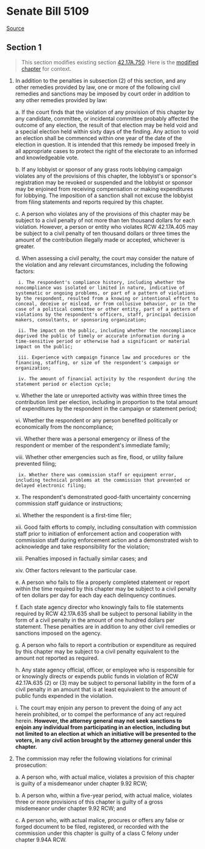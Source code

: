 # Senate Bill 5109

[Source](http://lawfilesext.leg.wa.gov/biennium/2021-22/Xml/Bills/Senate%20Bills/5109.xml)
## Section 1
> This section modifies existing section [42.17A.750](/rcw/42_public_officers_and_agencies/42.17A_campaign_disclosure_and_contribution.md). Here is the [modified chapter](rcw/42_public_officers_and_agencies/42.17A_campaign_disclosure_and_contribution.md) for context.

1. In addition to the penalties in subsection (2) of this section, and any other remedies provided by law, one or more of the following civil remedies and sanctions may be imposed by court order in addition to any other remedies provided by law:

    a. If the court finds that the violation of any provision of this chapter by any candidate, committee, or incidental committee probably affected the outcome of any election, the result of that election may be held void and a special election held within sixty days of the finding. Any action to void an election shall be commenced within one year of the date of the election in question. It is intended that this remedy be imposed freely in all appropriate cases to protect the right of the electorate to an informed and knowledgeable vote.

    b. If any lobbyist or sponsor of any grass roots lobbying campaign violates any of the provisions of this chapter, the lobbyist's or sponsor's registration may be revoked or suspended and the lobbyist or sponsor may be enjoined from receiving compensation or making expenditures for lobbying. The imposition of a sanction shall not excuse the lobbyist from filing statements and reports required by this chapter.

    c. A person who violates any of the provisions of this chapter may be subject to a civil penalty of not more than ten thousand dollars for each violation. However, a person or entity who violates RCW 42.17A.405 may be subject to a civil penalty of ten thousand dollars or three times the amount of the contribution illegally made or accepted, whichever is greater.

    d. When assessing a civil penalty, the court may consider the nature of the violation and any relevant circumstances, including the following factors:

        i. The respondent's compliance history, including whether the noncompliance was isolated or limited in nature, indicative of systematic or ongoing problems, or part of a pattern of violations by the respondent, resulted from a knowing or intentional effort to conceal, deceive or mislead, or from collusive behavior, or in the case of a political committee or other entity, part of a pattern of violations by the respondent's officers, staff, principal decision makers, consultants, or sponsoring organization;

        ii. The impact on the public, including whether the noncompliance deprived the public of timely or accurate information during a time-sensitive period or otherwise had a significant or material impact on the public;

        iii. Experience with campaign finance law and procedures or the financing, staffing, or size of the respondent's campaign or organization;

        iv. The amount of financial activity by the respondent during the statement period or election cycle;

    v. Whether the late or unreported activity was within three times the contribution limit per election, including in proportion to the total amount of expenditures by the respondent in the campaign or statement period;

    vi. Whether the respondent or any person benefited politically or economically from the noncompliance;

    vii. Whether there was a personal emergency or illness of the respondent or member of the respondent's immediate family;

    viii. Whether other emergencies such as fire, flood, or utility failure prevented filing;

        ix. Whether there was commission staff or equipment error, including technical problems at the commission that prevented or delayed electronic filing;

    x. The respondent's demonstrated good-faith uncertainty concerning commission staff guidance or instructions;

    xi. Whether the respondent is a first-time filer;

    xii. Good faith efforts to comply, including consultation with commission staff prior to initiation of enforcement action and cooperation with commission staff during enforcement action and a demonstrated wish to acknowledge and take responsibility for the violation;

    xiii. Penalties imposed in factually similar cases; and

    xiv. Other factors relevant to the particular case.

    e. A person who fails to file a properly completed statement or report within the time required by this chapter may be subject to a civil penalty of ten dollars per day for each day each delinquency continues.

    f. Each state agency director who knowingly fails to file statements required by RCW 42.17A.635 shall be subject to personal liability in the form of a civil penalty in the amount of one hundred dollars per statement. These penalties are in addition to any other civil remedies or sanctions imposed on the agency.

    g. A person who fails to report a contribution or expenditure as required by this chapter may be subject to a civil penalty equivalent to the amount not reported as required.

    h. Any state agency official, officer, or employee who is responsible for or knowingly directs or expends public funds in violation of RCW 42.17A.635 (2) or (3) may be subject to personal liability in the form of a civil penalty in an amount that is at least equivalent to the amount of public funds expended in the violation.

    i. The court may enjoin any person to prevent the doing of any act herein prohibited, or to compel the performance of any act required herein. **However, the attorney general may not seek sanctions to enjoin any individual from participating in an election, including but not limited to an election at which an initiative will be presented to the voters, in any civil action brought by the attorney general under this chapter.**

2. The commission may refer the following violations for criminal prosecution:

    a. A person who, with actual malice, violates a provision of this chapter is guilty of a misdemeanor under chapter 9.92 RCW;

    b. A person who, within a five-year period, with actual malice, violates three or more provisions of this chapter is guilty of a gross misdemeanor under chapter 9.92 RCW; and

    c. A person who, with actual malice, procures or offers any false or forged document to be filed, registered, or recorded with the commission under this chapter is guilty of a class C felony under chapter 9.94A RCW.

